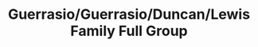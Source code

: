 ---
title: Guerrasio/Guerrasio/Duncan/Lewis Family Full Group
caption: 
fileName: /assets/images/fulls/IMG_2917.jpg
---